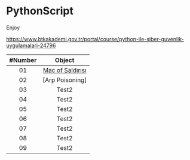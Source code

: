 # PythonScript
Enjoy

https://www.btkakademi.gov.tr/portal/course/python-ile-siber-guvenlik-uygulamalari-24796

| #Number |                Object                 |
|:-------:|:-------------------------------------:|
|   01    | [Mac of Saldırısı](./ArpPoisoning.py) | 
|   02    |            [Arp Poisoning]            |
|   03    |                 Test2                 |
|   04    |                 Test2                 |
|   05    |                 Test2                 |
|   06    |                 Test2                 |
|   07    |                 Test2                 |
|   08    |                 Test2                 |
|   09    |                 Test2                 |

